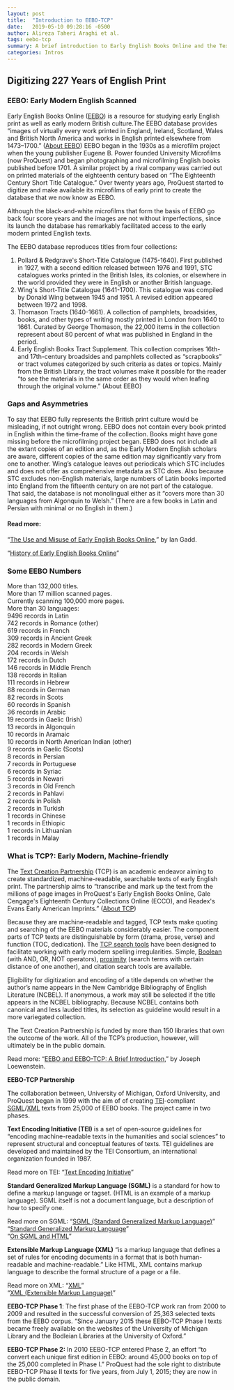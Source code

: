 ```yaml
---
layout: post
title:  "Introduction to EEBO-TCP"
date:   2019-05-10 09:28:16 -0500
author: Alireza Taheri Araghi et al.
tags: eebo-tcp
summary: A brief introduction to Early English Books Online and the Text Creation Partnership
categories: Intros
---
```

## Digitizing 227 Years of English Print

### EEBO: Early Modern English Scanned

Early English Books Online ([EEBO](https://eebo.chadwyck.com/home)) is a resource for studying early English print as well as early modern British culture.The EEBO database provides “images of virtually every work printed in England, Ireland, Scotland, Wales and British North America and works in English printed elsewhere from 1473–1700.” ([About EEBO](https://eebo.chadwyck.com/about/about.htm)) EEBO began in the 1930s as a microfilm project when the young publisher Eugene B. Power founded University Microfilms (now ProQuest) and began photographing and microfilming English books published before 1701. A similar project by a rival company was carried out on printed materials of the eighteenth century based on “The Eighteenth Century Short Title Catalogue.” Over twenty years ago, ProQuest started to digitize and make available its microfilms of early print to create the database that we now know as EEBO.

Although the black-and-white microfilms that form the basis of EEBO go back four score years and the images are not without imperfections, since its launch the database has remarkably facilitated access to the early modern printed English texts.


The EEBO database reproduces titles from four collections:
1. Pollard & Redgrave's Short-Title Catalogue (1475-1640). First published in 1927, with a second edition released between 1976 and 1991, STC catalogues works printed in the British Isles, its colonies, or elsewhere in the world provided they were in English or another British language.
2. Wing's Short-Title Catalogue (1641-1700). This catalogue was compiled by Donald Wing between 1945 and 1951. A revised edition appeared between 1972 and 1998.
3. Thomason Tracts (1640-1661). A collection of pamphlets, broadsides, books, and other types of writing mostly printed in London from 1640 to 1661. Curated by George Thomason, the 22,000 items in the collection represent about 80 percent of what was published in England in the period.
4. Early English Books Tract Supplement. This collection comprises 16th- and 17th-century broadsides and pamphlets collected as “scrapbooks” or tract volumes categorized by such criteria as dates or topics. Mainly from the British Library, the tract volumes make it possible for the reader “to see the materials in the same order as they would when leafing through the original volume.” (About EEBO)


### Gaps and Asymmetries

To say  that EEBO fully represents the British print culture would be misleading, if not outright wrong. EEBO does not contain every book printed in English within the time-frame of the collection. Books might have gone missing before the microfilming project began. EEBO does not include all the extant copies of an edition and, as the Early Modern English scholars are aware, different copies of the same edition may significantly vary from one to another. Wing’s catalogue leaves out periodicals which STC includes and does not offer as comprehensive metadata as STC does. Also because STC excludes non-English materials, large numbers of Latin books imported into England from the fifteenth century on are not part of the catalogue. That said, the database is not monolingual either as it “covers more than 30 languages from Algonquin to Welsh.” (There are a few books in Latin and Persian with minimal or no English in them.)


#### Read more:

“[The Use and Misuse of Early English Books Online](https://onlinelibrary.wiley.com/doi/full/10.1111/j.1741-4113.2009.00632.x),” by Ian Gadd.

“[History of Early English Books Online](https://folgerpedia.folger.edu/History_of_Early_English_Books_Online)”


### Some EEBO Numbers
More than 132,000 titles.  
More than 17 million scanned pages.  
Currently scanning 100,000 more pages.  
More than 30 languages:  
9496 records in Latin  
742 records in Romance (other)  
619 records in French  
309 records in Ancient Greek  
282 records in Modern Greek  
204 records in Welsh  
172 records in Dutch  
146 records in Middle French  
138 records in Italian  
111 records in Hebrew  
88 records in German  
82 records in Scots  
60 records in Spanish  
36 records in Arabic  
19 records in Gaelic (Irish)  
13 records in Algonquin  
10 records in Aramaic  
10 records in North American Indian (other)  
9 records in Gaelic (Scots)  
8 records in Persian  
7 records in Portuguese  
6 records in Syriac  
5 records in Newari  
3 records in Old French  
2 records in Pahlavi  
2 records in Polish  
2 records in Turkish  
1 records in Chinese  
1 records in Ethiopic  
1 records in Lithuanian  
1 records in Malay  








### What is TCP?: Early Modern, Machine-friendly

The [Text Creation Partnership](http://www.textcreationpartnership.org/) (TCP) is an academic endeavor aiming to create standardized, machine-readable, searchable texts of early English print. The partnership aims to “transcribe and mark up the text from the millions of page images in ProQuest's Early English Books Online, Gale Cengage's Eighteenth Century Collections Online (ECCO), and Readex's Evans Early American Imprints.” ([About TCP](http://www.textcreationpartnership.org/home/))

Because they are machine-readable and tagged, TCP texts make quoting and searching of the EEBO materials considerably easier. The component parts of TCP texts are distinguishable by form (drama, prose, verse) and function (TOC, dedication). The [TCP search tools](https://quod.lib.umich.edu/e/eebogroup/) have been designed to facilitate working with early modern spelling irregularities. Simple, [Boolean](https://eebo.chadwyck.com/help/bool.htm#bool) (with AND, OR, NOT operators), [proximity](https://eebo.chadwyck.com/help/bool.htm#prox) (search terms with certain distance of one another), and citation search tools are available.

ٍEligibility for digitization and encoding of a title depends on whether the author’s name appears in the New Cambridge Bibliography of English Literature (NCBEL). If anonymous, a work may still be selected if the title appears in the NCBEL bibliography. Because NCBEL contains both canonical and less lauded titles, its selection as guideline would result in a more variegated collection.

The Text Creation Partnership is funded by more than 150 libraries that own the outcome of the work. All of the TCP’s production, however, will ultimately be in the public domain.


Read more: “[EEBO and EEBO-TCP: A Brief Introduction](https://earlyprint.wustl.edu/exploreeebotcp.html),” by Joseph Loewenstein.


**EEBO-TCP Partnership**

The collaboration between, University of Michigan, Oxford University, and ProQuest began in 1999 with the aim of  of creating [TEI](https://en.wikipedia.org/wiki/Text_Encoding_Initiative)-compliant [SGML](https://validator.w3.org/docs/sgml.html)/[XML](https://en.wikipedia.org/wiki/XML) texts from 25,000 of EEBO books. The project came in two phases.


**Text Encoding Initiative (TEI)** is a set of open-source guidelines for “encoding machine-readable texts in the humanities and social sciences” to represent structural and conceptual features of texts. TEI guidelines are developed and maintained by the TEI Consortium, an international organization founded in 1987.


Read more on TEI: “[Text Encoding Initiative](https://tei-c.org/)”

**Standard Generalized Markup Language (SGML)** is a standard for how to define a markup language or tagset. (HTML is an example of a markup language). SGML itself is not a document language, but a description of how to specify one.


Read more on SGML: “[SGML (Standard Generalized Markup Language)](https://searchmicroservices.techtarget.com/definition/SGML-Standard-Generalized-Markup-Language)”  
“[Standard Generalized Markup Language](https://en.wikipedia.org/wiki/Standard_Generalized_Markup_Language)”  
“[On SGML and HTML](https://www.w3.org/TR/REC-html40/intro/sgmltut.html#h-3.1)”  


**Extensible Markup Language (XML)** “is a markup language that defines a set of rules for encoding documents in a format that is both human-readable and machine-readable.” Like HTML, XML contains markup language to describe the formal structure of a page or a file.


Read more on XML: “[XML](https://en.wikipedia.org/wiki/XML)”  
“[XML (Extensible Markup Language)](https://searchmicroservices.techtarget.com/definition/XML-Extensible-Markup-Language)”


**EEBO-TCP Phase 1**:
The first phase of the EEBO-TCP work ran from 2000 to 2009 and resulted in the successful conversion of 25,363 selected texts from the EEBO corpus. “Since January 2015 these EEBO-TCP Phase I texts became freely available on the websites of the University of Michigan Library and the Bodleian Libraries at the University of Oxford.”


**EEBO-TCP Phase 2:**
In 2010 EEBO-TCP entered Phase 2, an effort “to convert each unique first edition in EEBO: around 45,000 books on top of the 25,000 completed in Phase I.” ProQuest had the sole right to distribute EEBO-TCP Phase II texts for five years, from July 1, 2015; they are now in the public domain.
